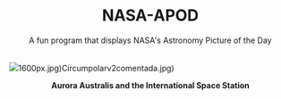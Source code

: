<div align="center">
  <h1>
    NASA-APOD
  </h1>
</div>
  
<div align="center">
  A fun program that displays NASA's Astronomy Picture of the Day
</div>

<br>

![](https://apod.nasa.gov/apod/image/2409/iss071e564695_4096.jpg)1600px.jpg)Circumpolarv2comentada.jpg)

<p align = "center">
  <b>Aurora Australis and the International Space Station</b>
</p>
